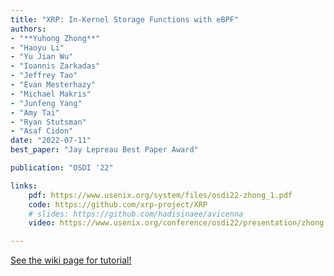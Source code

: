 ```yaml
---
title: "XRP: In-Kernel Storage Functions with eBPF"
authors:
- "**Yuhong Zhong**"
- "Haoyu Li"
- "Yu Jian Wu"
- "Ioannis Zarkadas"
- "Jeffrey Tao"
- "Evan Mesterhazy"
- "Michael Makris"
- "Junfeng Yang"
- "Amy Tai"
- "Ryan Stutsman"
- "Asaf Cidon"
date: "2022-07-11"
best_paper: "Jay Lepreau Best Paper Award"

publication: "OSDI '22"

links:
    pdf: https://www.usenix.org/system/files/osdi22-zhong_1.pdf
    code: https://github.com/xrp-project/XRP
    # slides: https://github.com/hadisinaee/avicenna
    video: https://www.usenix.org/conference/osdi22/presentation/zhong

---
```



[See the wiki page for tutorial!](https://github.com/hadisinaee/avicenna/wiki)